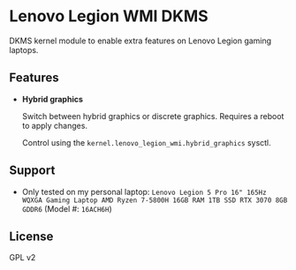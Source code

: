 # Lenovo Legion WMI DKMS
DKMS kernel module to enable extra features on Lenovo Legion gaming laptops.

## Features
- **Hybrid graphics**
  
  Switch between hybrid graphics or discrete graphics.
  Requires a reboot to apply changes.

  Control using the `kernel.lenovo_legion_wmi.hybrid_graphics` sysctl.
  
## Support
- Only tested on my personal laptop: `Lenovo Legion 5 Pro 16" 165Hz WQXGA Gaming Laptop AMD Ryzen 7-5800H 16GB RAM 1TB SSD RTX 3070 8GB GDDR6` (Model #: `16ACH6H`)

## License
GPL v2
